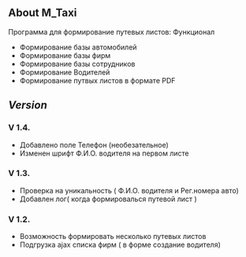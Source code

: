 
## About M_Taxi

Программа для формирование путевых листов: Функционал

- Формирование базы автомобилей
- Формирование базы фирм
- Формирование базы сотрудников
- Формирование Водителей
- Формирование путвых листов в формате PDF 

## _Version_

### **V 1.4.**
* Добавлено поле Телефон (необезательное)
* Изменен шрифт Ф.И.О. водителя на первом листе


### **V 1.3.**
* Проверка на уникальность ( Ф.И.О. водителя и Рег.номера авто)
* Добавлен лог( когда формировалься путевой лист )


### **V 1.2.**
* Возможность формировать несколько путевых листов
* Подгрузка ajax списка фирм ( в форме создание водителя)